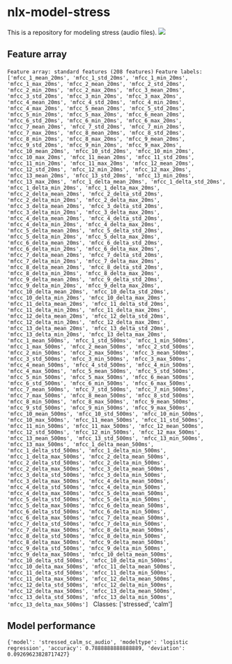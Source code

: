 # nlx-model-stress 
This is a repository for modeling stress (audio files). 
![](https://media.giphy.com/media/l3V0x6kdXUW9M4ONq/giphy.gif)
## Feature array 
```Feature array: standard features (208 features)``` 
```Feature labels: ['mfcc_1_mean_20ms', 'mfcc_1_std_20ms', 'mfcc_1_min_20ms', 'mfcc_1_max_20ms', 'mfcc_2_mean_20ms', 'mfcc_2_std_20ms', 'mfcc_2_min_20ms', 'mfcc_2_max_20ms', 'mfcc_3_mean_20ms', 'mfcc_3_std_20ms', 'mfcc_3_min_20ms', 'mfcc_3_max_20ms', 'mfcc_4_mean_20ms', 'mfcc_4_std_20ms', 'mfcc_4_min_20ms', 'mfcc_4_max_20ms', 'mfcc_5_mean_20ms', 'mfcc_5_std_20ms', 'mfcc_5_min_20ms', 'mfcc_5_max_20ms', 'mfcc_6_mean_20ms', 'mfcc_6_std_20ms', 'mfcc_6_min_20ms', 'mfcc_6_max_20ms', 'mfcc_7_mean_20ms', 'mfcc_7_std_20ms', 'mfcc_7_min_20ms', 'mfcc_7_max_20ms', 'mfcc_8_mean_20ms', 'mfcc_8_std_20ms', 'mfcc_8_min_20ms', 'mfcc_8_max_20ms', 'mfcc_9_mean_20ms', 'mfcc_9_std_20ms', 'mfcc_9_min_20ms', 'mfcc_9_max_20ms', 'mfcc_10_mean_20ms', 'mfcc_10_std_20ms', 'mfcc_10_min_20ms', 'mfcc_10_max_20ms', 'mfcc_11_mean_20ms', 'mfcc_11_std_20ms', 'mfcc_11_min_20ms', 'mfcc_11_max_20ms', 'mfcc_12_mean_20ms', 'mfcc_12_std_20ms', 'mfcc_12_min_20ms', 'mfcc_12_max_20ms', 'mfcc_13_mean_20ms', 'mfcc_13_std_20ms', 'mfcc_13_min_20ms', 'mfcc_13_max_20ms', 'mfcc_1_delta_mean_20ms', 'mfcc_1_delta_std_20ms', 'mfcc_1_delta_min_20ms', 'mfcc_1_delta_max_20ms', 'mfcc_2_delta_mean_20ms', 'mfcc_2_delta_std_20ms', 'mfcc_2_delta_min_20ms', 'mfcc_2_delta_max_20ms', 'mfcc_3_delta_mean_20ms', 'mfcc_3_delta_std_20ms', 'mfcc_3_delta_min_20ms', 'mfcc_3_delta_max_20ms', 'mfcc_4_delta_mean_20ms', 'mfcc_4_delta_std_20ms', 'mfcc_4_delta_min_20ms', 'mfcc_4_delta_max_20ms', 'mfcc_5_delta_mean_20ms', 'mfcc_5_delta_std_20ms', 'mfcc_5_delta_min_20ms', 'mfcc_5_delta_max_20ms', 'mfcc_6_delta_mean_20ms', 'mfcc_6_delta_std_20ms', 'mfcc_6_delta_min_20ms', 'mfcc_6_delta_max_20ms', 'mfcc_7_delta_mean_20ms', 'mfcc_7_delta_std_20ms', 'mfcc_7_delta_min_20ms', 'mfcc_7_delta_max_20ms', 'mfcc_8_delta_mean_20ms', 'mfcc_8_delta_std_20ms', 'mfcc_8_delta_min_20ms', 'mfcc_8_delta_max_20ms', 'mfcc_9_delta_mean_20ms', 'mfcc_9_delta_std_20ms', 'mfcc_9_delta_min_20ms', 'mfcc_9_delta_max_20ms', 'mfcc_10_delta_mean_20ms', 'mfcc_10_delta_std_20ms', 'mfcc_10_delta_min_20ms', 'mfcc_10_delta_max_20ms', 'mfcc_11_delta_mean_20ms', 'mfcc_11_delta_std_20ms', 'mfcc_11_delta_min_20ms', 'mfcc_11_delta_max_20ms', 'mfcc_12_delta_mean_20ms', 'mfcc_12_delta_std_20ms', 'mfcc_12_delta_min_20ms', 'mfcc_12_delta_max_20ms', 'mfcc_13_delta_mean_20ms', 'mfcc_13_delta_std_20ms', 'mfcc_13_delta_min_20ms', 'mfcc_13_delta_max_20ms', 'mfcc_1_mean_500ms', 'mfcc_1_std_500ms', 'mfcc_1_min_500ms', 'mfcc_1_max_500ms', 'mfcc_2_mean_500ms', 'mfcc_2_std_500ms', 'mfcc_2_min_500ms', 'mfcc_2_max_500ms', 'mfcc_3_mean_500ms', 'mfcc_3_std_500ms', 'mfcc_3_min_500ms', 'mfcc_3_max_500ms', 'mfcc_4_mean_500ms', 'mfcc_4_std_500ms', 'mfcc_4_min_500ms', 'mfcc_4_max_500ms', 'mfcc_5_mean_500ms', 'mfcc_5_std_500ms', 'mfcc_5_min_500ms', 'mfcc_5_max_500ms', 'mfcc_6_mean_500ms', 'mfcc_6_std_500ms', 'mfcc_6_min_500ms', 'mfcc_6_max_500ms', 'mfcc_7_mean_500ms', 'mfcc_7_std_500ms', 'mfcc_7_min_500ms', 'mfcc_7_max_500ms', 'mfcc_8_mean_500ms', 'mfcc_8_std_500ms', 'mfcc_8_min_500ms', 'mfcc_8_max_500ms', 'mfcc_9_mean_500ms', 'mfcc_9_std_500ms', 'mfcc_9_min_500ms', 'mfcc_9_max_500ms', 'mfcc_10_mean_500ms', 'mfcc_10_std_500ms', 'mfcc_10_min_500ms', 'mfcc_10_max_500ms', 'mfcc_11_mean_500ms', 'mfcc_11_std_500ms', 'mfcc_11_min_500ms', 'mfcc_11_max_500ms', 'mfcc_12_mean_500ms', 'mfcc_12_std_500ms', 'mfcc_12_min_500ms', 'mfcc_12_max_500ms', 'mfcc_13_mean_500ms', 'mfcc_13_std_500ms', 'mfcc_13_min_500ms', 'mfcc_13_max_500ms', 'mfcc_1_delta_mean_500ms', 'mfcc_1_delta_std_500ms', 'mfcc_1_delta_min_500ms', 'mfcc_1_delta_max_500ms', 'mfcc_2_delta_mean_500ms', 'mfcc_2_delta_std_500ms', 'mfcc_2_delta_min_500ms', 'mfcc_2_delta_max_500ms', 'mfcc_3_delta_mean_500ms', 'mfcc_3_delta_std_500ms', 'mfcc_3_delta_min_500ms', 'mfcc_3_delta_max_500ms', 'mfcc_4_delta_mean_500ms', 'mfcc_4_delta_std_500ms', 'mfcc_4_delta_min_500ms', 'mfcc_4_delta_max_500ms', 'mfcc_5_delta_mean_500ms', 'mfcc_5_delta_std_500ms', 'mfcc_5_delta_min_500ms', 'mfcc_5_delta_max_500ms', 'mfcc_6_delta_mean_500ms', 'mfcc_6_delta_std_500ms', 'mfcc_6_delta_min_500ms', 'mfcc_6_delta_max_500ms', 'mfcc_7_delta_mean_500ms', 'mfcc_7_delta_std_500ms', 'mfcc_7_delta_min_500ms', 'mfcc_7_delta_max_500ms', 'mfcc_8_delta_mean_500ms', 'mfcc_8_delta_std_500ms', 'mfcc_8_delta_min_500ms', 'mfcc_8_delta_max_500ms', 'mfcc_9_delta_mean_500ms', 'mfcc_9_delta_std_500ms', 'mfcc_9_delta_min_500ms', 'mfcc_9_delta_max_500ms', 'mfcc_10_delta_mean_500ms', 'mfcc_10_delta_std_500ms', 'mfcc_10_delta_min_500ms', 'mfcc_10_delta_max_500ms', 'mfcc_11_delta_mean_500ms', 'mfcc_11_delta_std_500ms', 'mfcc_11_delta_min_500ms', 'mfcc_11_delta_max_500ms', 'mfcc_12_delta_mean_500ms', 'mfcc_12_delta_std_500ms', 'mfcc_12_delta_min_500ms', 'mfcc_12_delta_max_500ms', 'mfcc_13_delta_mean_500ms', 'mfcc_13_delta_std_500ms', 'mfcc_13_delta_min_500ms', 'mfcc_13_delta_max_500ms'] ``` 
Classes: ['stressed', 'calm'] 
## Model performance 
```{'model': 'stressed_calm_sc_audio', 'modeltype': 'logistic regression', 'accuracy': 0.7888888888888889, 'deviation': 0.09269623828717427}```